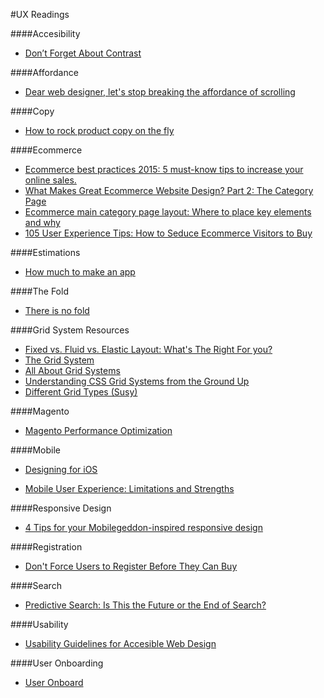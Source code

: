 #UX Readings

####Accesibility 

- [Don’t Forget About Contrast](http://alistapart.com/blog/post/dont-forget-about-contrast)

####Affordance

- [Dear web designer, let's stop breaking the affordance of scrolling](https://medium.com/user-experience-design-1/dear-web-designer-let-s-stop-breaking-the-affordance-of-scrolling-fe8bf258df7b)

####Copy
- [How to rock product copy on the fly](http://blog.invisionapp.com/how-to-rock-product-copy-on-the-fly/)


####Ecommerce
- [Ecommerce best practices 2015: 5 must-know tips to increase your online sales.](http://wemakewebsites.com/blog/ecommerce-best-practices-2015-5-must-know-tips-to-increase-your-online-sales)
- [What Makes Great Ecommerce Website Design? Part 2: The Category Page](http://www.smartinsights.com/conversion-optimisation/product-page-optimisation/category-page-best-practices/)
- [Ecommerce main category page layout: Where to place key elements and why](https://econsultancy.com/blog/65268-ecommerce-main-category-page-layout-where-to-place-key-elements-and-why/)
- [105 User Experience Tips: How to Seduce Ecommerce Visitors to Buy](https://intertwinemarketing.com/ecommerce-user-experience/)

####Estimations
- [How much to make an app](http://howmuchtomakeanapp.com/estimator)

####The Fold
- [There is no fold](http://www.lukew.com/ff/entry.asp?1946)

####Grid System Resources

- [Fixed vs. Fluid vs. Elastic Layout: What's The Right For you?](http://www.smashingmagazine.com/2009/06/02/fixed-vs-fluid-vs-elastic-layout-whats-the-right-one-for-you/)
- [The Grid System](http://www.thegridsystem.org/)
- [All About Grid Systems](http://webdesign.tutsplus.com/articles/all-about-grid-systems--webdesign-14471)
- [Understanding CSS Grid Systems from the Ground Up](http://www.sitepoint.com/understanding-css-grid-systems/)
- [Different Grid Types (Susy)](http://susy.oddbird.net/demos/grid-types/)


####Magento

- [Magento Performance Optimization](http://www.ecommercepartners.net/Services/Ecommerce-Solutions/Magento-Optimization.shtml)

####Mobile

- [Designing for iOS](https://developer.apple.com/library/ios/documentation/UserExperience/Conceptual/MobileHIG/)

- [Mobile User Experience: Limitations and Strengths](http://www.nngroup.com/articles/mobile-ux/?utm_source=Alertbox&utm_campaign=205de653eb-Mobile_UX_long_04_20_2015&utm_medium=email&utm_term=0_7f29a2b335-205de653eb-40130481)

####Responsive Design
- [4 Tips for your Mobilegeddon-inspired responsive design](http://www.creativebloq.com/rwd/mobilegeddon-inspired-responsive-redesign-51514913?utm_campaign=Weekly+Digest&utm_source=hs_email&utm_medium=email&utm_content=17692571&_hsenc=p2ANqtz-9Z9FEIQBUp-CVqHns9KcQGiU-YQnZfWDjTMmcHVxQe0uzgKPCfQTdHdRxO2yfKoInqEAGsLDQXA7V7zb17M1pFb5YNscJmba_0FHlghlvEOce1sLQ&_hsmi=17692571) 


####Registration
- [Don't Force Users to Register Before They Can Buy](http://www.nngroup.com/articles/optional-registration/?utm_source=Alertbox&utm_campaign=b9b0e53562-Guest_Checkout_Mobile_Ad_Placement_07_05_2015&utm_medium=email&utm_term=0_7f29a2b335-b9b0e53562-40130481)



####Search

- [Predictive Search: Is This the Future or the End of Search?](http://www.wordstream.com/blog/ws/2013/06/24/predictive-search)

####Usability 

- [Usability Guidelines for Accesible Web Design](http://media.nngroup.com/media/reports/free/Usability_Guidelines_for_Accessible_Web_Design.pdf)



####User Onboarding

- [User Onboard](http://www.useronboard.com/)

